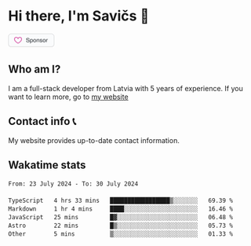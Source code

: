 # Hi there, I'm Savičs 👋

<a href="https://github.com/sponsors/Exerra" title="Sponsor Exerra"><img src="/assets/sponsor.svg?sanitize=true" width="94" height="28" aria-hidden="true"></a>
    
## Who am I?
I am a full-stack developer from Latvia with 5 years of experience. If you want to learn more, go to [my website](https://exerra.xyz)

## Contact info 📞
My website provides up-to-date contact information.

## Wakatime stats

<!--
<a href="https://status.exerra.xyz" id="freshstatus-badge-root"
  data-banner-style="compact">
  <img src="https://public-api.freshstatus.io/v1/public/badge.svg/?badge=0b9b52df-6e1d-4d16-b836-5595b35bcef8" />
    </a>
-->

<!--START_SECTION:waka-->

```txt
From: 23 July 2024 - To: 30 July 2024

TypeScript   4 hrs 33 mins   █████████████████▒░░░░░░░   69.39 %
Markdown     1 hr 4 mins     ████░░░░░░░░░░░░░░░░░░░░░   16.46 %
JavaScript   25 mins         █▓░░░░░░░░░░░░░░░░░░░░░░░   06.48 %
Astro        22 mins         █▒░░░░░░░░░░░░░░░░░░░░░░░   05.73 %
Other        5 mins          ▒░░░░░░░░░░░░░░░░░░░░░░░░   01.33 %
```

<!--END_SECTION:waka-->
    
<!--
![Exerra's Github profile statistics](https://github.stats.exerra.xyz/api?username=Exerra&show_icons=true&theme=buefy&include_all_commits=true&count_private=true)
![Exerra's language statistics](https://github.stats.exerra.xyz/api/top-langs/?username=Exerra&layout=compact)
-->
